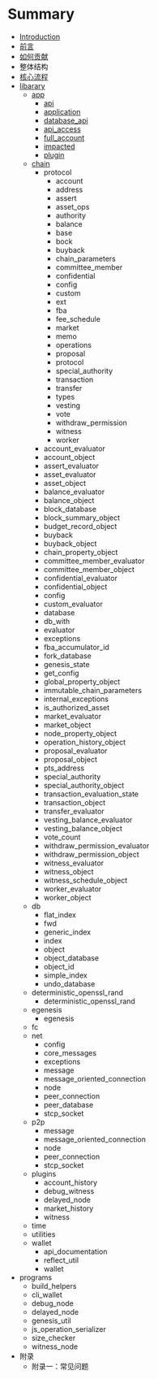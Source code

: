 # Summary

* [Introduction](README.md)
* [前言](qian-yan.md)
* [如何贡献](ru-he-gong-xian.md)
* 整体结构
* [核心流程](he-xin-liu-cheng.md)
* [libarary](libarary.md)
  * [app](libarary/app.md)
    * [api](libarary/api.md)
    * [application](libarary/application.md)
    * [database\_api](libarary/databaseapi.md)
    * [api\_access](libarary/apiaccess.md)
    * [full\_account](libarary/fullaccount.md)
    * [impacted](libarary/impacted.md)
    * [plugin](libarary/plugin.md)
  * [chain](libarary/chain.md)
    * protocol
      * account
      * address
      * assert
      * asset\_ops
      * authority
      * balance
      * base
      * bock
      * buyback
      * chain\_parameters
      * committee\_member
      * confidential
      * config
      * custom
      * ext
      * fba
      * fee\_schedule
      * market
      * memo
      * operations
      * proposal
      * protocol
      * special\_authority
      * transaction
      * transfer
      * types
      * vesting
      * vote
      * withdraw\_permission
      * witness
      * worker
    * account\_evaluator
    * account\_object
    * assert\_evaluator
    * asset\_evaluator
    * asset\_object
    * balance\_evaluator
    * balance\_object
    * block\_database
    * block\_summary\_object
    * budget\_record\_object
    * buyback
    * buyback\_object
    * chain\_property\_object
    * committee\_member\_evaluator
    * committee\_member\_object
    * confidential\_evaluator
    * confidential\_object
    * config
    * custom\_evaluator
    * database
    * db\_with
    * evaluator
    * exceptions
    * fba\_accumulator\_id
    * fork\_database
    * genesis\_state
    * get\_config
    * global\_property\_object
    * immutable\_chain\_parameters
    * internal\_exceptions
    * is\_authorized\_asset
    * market\_evaluator
    * market\_object
    * node\_property\_object
    * operation\_history\_object
    * proposal\_evaluator
    * proposal\_object
    * pts\_address
    * special\_authority
    * special\_authority\_object
    * transaction\_evaluation\_state
    * transaction\_object
    * transfer\_evaluator
    * vesting\_balance\_evaluator
    * vesting\_balance\_object
    * vote\_count
    * withdraw\_permission\_evaluator
    * withdraw\_permission\_object
    * witness\_evaluator
    * witness\_object
    * witness\_schedule\_object
    * worker\_evaluator
    * worker\_object
  * db
    * flat\_index
    * fwd
    * generic\_index
    * index
    * object
    * object\_database
    * object\_id
    * simple\_index
    * undo\_database
  * deterministic\_openssl\_rand
    * deterministic\_openssl\_rand
  * egenesis
    * egenesis
  * fc
  * net
    * config
    * core\_messages
    * exceptions
    * message
    * message\_oriented\_connection
    * node
    * peer\_connection
    * peer\_database
    * stcp\_socket
  * p2p
    * message
    * message\_oriented\_connection
    * node
    * peer\_connection
    * stcp\_socket
  * plugins
    * account\_history
    * debug\_witness
    * delayed\_node
    * market\_history
    * witness
  * time
  * utilities
  * wallet
    * api\_documentation
    * reflect\_util
    * wallet
* programs
  * build\_helpers
  * cli\_wallet
  * debug\_node
  * delayed\_node
  * genesis\_util
  * js\_operation\_serializer
  * size\_checker
  * witness\_node
* 附录
  * 附录一：常见问题



